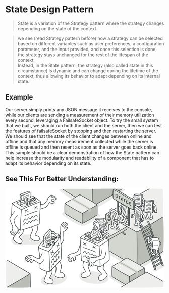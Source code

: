 # State Design Pattern
>State is a variation of the Strategy pattern where the strategy changes depending on the state of the context. 

>we see (read Strategy pattern before) how a strategy can be selected based on different variables such as user preferences, a configuration parameter, and the input provided, and once this selection is done, the strategy stays unchanged for the rest of the lifespan of the context.
<br />Instead, in the State pattern, the strategy (also called state in this circumstance) is dynamic and can change during the lifetime of the context, thus allowing its behavior to adapt depending on its internal state.


## Example
Our server simply prints any JSON message it receives to the console, while our clients are sending a measurement of their memory utilization every second, leveraging a FailsafeSocket object. To try the small system that we built, we should run both the client and the server, then we can test the features of failsafeSocket by stopping and then restarting the server. We should see that the state of the client changes between online and offline and that any memory measurement collected while the server is offline is queued and then resent as soon as the server goes back online. This sample should be a clear demonstration of how the State pattern can help increase the modularity and readability of a component that has to adapt its behavior depending on its state.

## See This For Better Understanding:
![State](./State.png)
